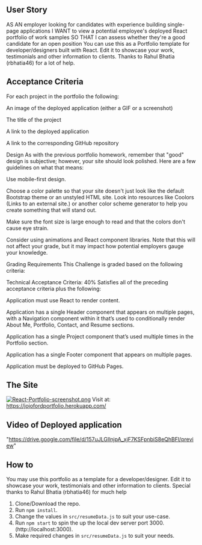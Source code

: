 

## User Story
AS AN employer looking for candidates with experience building single-page applications
I WANT to view a potential employee's deployed React portfolio of work samples
SO THAT I can assess whether they're a good candidate for an open position
You can use this as a Portfolio template for developer/designers built with React. Edit it to showcase your work, testimonials and other information to clients.
Thanks to Rahul Bhatia (rbhatia46) for a lot of help.

## Acceptance Criteria
For each project  in the portfolio the following:

An image of the deployed application (either a GIF or a screenshot)

The title of the project

A link to the deployed application

A link to the corresponding GitHub repository

Design
As with the previous portfolio homework, remember that "good" design is subjective; however, your site should look polished. Here are a few guidelines on what that means:

Use mobile-first design.

Choose a color palette so that your site doesn't just look like the default Bootstrap theme or an unstyled HTML site. Look into resources like Coolors (Links to an external site.) or another color scheme generator to help you create something that will stand out.

Make sure the font size is large enough to read and that the colors don't cause eye strain.

Consider using animations and React component libraries. Note that this will not affect your grade, but it may impact how potential employers gauge your knowledge.

Grading Requirements
This Challenge is graded based on the following criteria:

Technical Acceptance Criteria: 40%
Satisfies all of the preceding acceptance criteria plus the following:

Application must use React to render content.

Application has a single Header component that appears on multiple pages, with a Navigation component within it that’s used to conditionally render About Me, Portfolio, Contact, and Resume sections.

Application has a single Project component that’s used multiple times in the Portfolio section.

Application has a single Footer component that appears on multiple pages.

Application must be deployed to GitHub Pages.

## The Site
[![React-Portfolio-screenshot.png](https://i.postimg.cc/D0SVpCCT/React-Portfolio-screenshot.png)](https://postimg.cc/ctG5rcy9)
Visit at: 
https://jojofordportfolio.herokuapp.com/

## Video of Deployed application

"https://drive.google.com/file/d/157uJLGIlnjpA_xjF7KSFpnbiS8eQhBFl/preview" 

## How to 
You may use this portfolio as a template for a developer/designer. Edit it to showcase your work, testimonials and other information to clients.
Special thanks to Rahul Bhatia
(rbhatia46) for much help

1. Clone/Download the repo.
2. Run  ``` npm install ```.
3. Change the values in ```src/resumeData.js``` to suit your use-case.
4. Run ```npm start``` to spin the up the local dev server port 3000.(http://localhost:3000).
5. Make required changes in ```src/resumeData.js``` to suit your needs.

